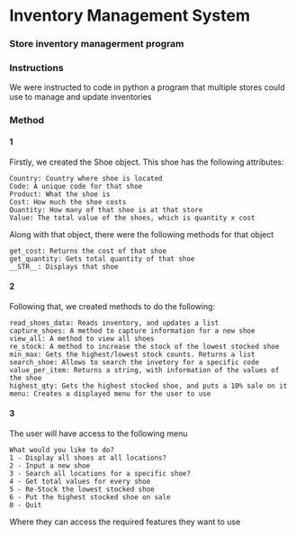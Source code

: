 # **Inventory Management System**
### **Store inventory managerment program**

### **Instructions**

We were instructed to code in python a program that multiple stores could use to manage and update inventories

### **Method**

#### 1
Firstly, we created the Shoe object. This shoe has the following attributes:
    
    Country: Country where shoe is located
    Code: A unique code for that shoe
    Product: What the shoe is
    Cost: How much the shoe costs
    Quantity: How many of that shoe is at that store
    Value: The total value of the shoes, which is quantity x cost
    
Along with that object, there were the following methods for that object

    get_cost: Returns the cost of that shoe
    get_quantity: Gets total quantity of that shoe
    __STR__: Displays that shoe
    
    
#### 2
Following that, we created methods to do the following:

    read_shoes_data: Reads inventory, and updates a list
    capture_shoes: A method to capture information for a new shoe
    view_all: A method to view all shoes
    re_stock: A method to increase the stock of the lowest stocked shoe
    min_max: Gets the highest/lowest stock counts. Returns a list
    search_shoe: Allows to search the invetory for a specific code
    value_per_item: Returns a string, with information of the values of the shoe
    highest_qty: Gets the highest stocked shoe, and puts a 10% sale on it
    menu: Creates a displayed menu for the user to use
    
#### 3
The user will have access to the following menu

     
    What would you like to do?
    1 - Display all shoes at all locations?
    2 - Input a new shoe
    3 - Search all locations for a specific shoe?
    4 - Get total values for every shoe
    5 - Re-Stock the lowest stocked shoe
    6 - Put the highest stocked shoe on sale
    0 - Quit
    
Where they can access the required features they want to use
    
  
